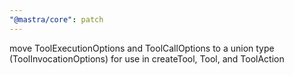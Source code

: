```yaml
---
"@mastra/core": patch
---
```


move ToolExecutionOptions and ToolCallOptions to a union type (ToolInvocationOptions) for use in createTool, Tool, and ToolAction
